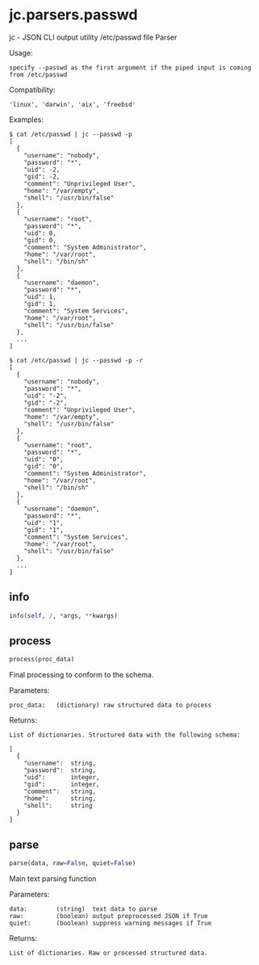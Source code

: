 # jc.parsers.passwd
jc - JSON CLI output utility /etc/passwd file Parser

Usage:

    specify --passwd as the first argument if the piped input is coming from /etc/passwd

Compatibility:

    'linux', 'darwin', 'aix', 'freebsd'

Examples:

    $ cat /etc/passwd | jc --passwd -p
    [
      {
        "username": "nobody",
        "password": "*",
        "uid": -2,
        "gid": -2,
        "comment": "Unprivileged User",
        "home": "/var/empty",
        "shell": "/usr/bin/false"
      },
      {
        "username": "root",
        "password": "*",
        "uid": 0,
        "gid": 0,
        "comment": "System Administrator",
        "home": "/var/root",
        "shell": "/bin/sh"
      },
      {
        "username": "daemon",
        "password": "*",
        "uid": 1,
        "gid": 1,
        "comment": "System Services",
        "home": "/var/root",
        "shell": "/usr/bin/false"
      },
      ...
    ]

    $ cat /etc/passwd | jc --passwd -p -r
    [
      {
        "username": "nobody",
        "password": "*",
        "uid": "-2",
        "gid": "-2",
        "comment": "Unprivileged User",
        "home": "/var/empty",
        "shell": "/usr/bin/false"
      },
      {
        "username": "root",
        "password": "*",
        "uid": "0",
        "gid": "0",
        "comment": "System Administrator",
        "home": "/var/root",
        "shell": "/bin/sh"
      },
      {
        "username": "daemon",
        "password": "*",
        "uid": "1",
        "gid": "1",
        "comment": "System Services",
        "home": "/var/root",
        "shell": "/usr/bin/false"
      },
      ...
    ]

## info
```python
info(self, /, *args, **kwargs)
```

## process
```python
process(proc_data)
```

Final processing to conform to the schema.

Parameters:

    proc_data:   (dictionary) raw structured data to process

Returns:

    List of dictionaries. Structured data with the following schema:

    [
      {
        "username":  string,
        "password":  string,
        "uid":       integer,
        "gid":       integer,
        "comment":   string,
        "home":      string,
        "shell":     string
      }
    ]

## parse
```python
parse(data, raw=False, quiet=False)
```

Main text parsing function

Parameters:

    data:        (string)  text data to parse
    raw:         (boolean) output preprocessed JSON if True
    quiet:       (boolean) suppress warning messages if True

Returns:

    List of dictionaries. Raw or processed structured data.

